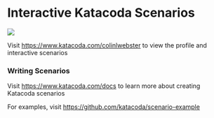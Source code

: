 # Interactive Katacoda Scenarios

[![](http://shields.katacoda.com/katacoda/colinlwebster/count.svg)](https://www.katacoda.com/colinlwebster "Get your profile on Katacoda.com")

Visit https://www.katacoda.com/colinlwebster to view the profile and interactive scenarios

### Writing Scenarios
Visit https://www.katacoda.com/docs to learn more about creating Katacoda scenarios

For examples, visit https://github.com/katacoda/scenario-example
